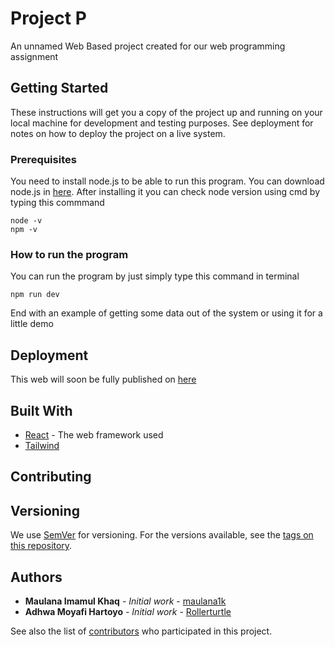 # Project P

An unnamed Web Based project created for our web programming assignment

## Getting Started

These instructions will get you a copy of the project up and running on your local machine for development and testing purposes. See deployment for notes on how to deploy the project on a live system.

### Prerequisites

You need to install node.js to be able to run this program. You can download node.js in [here](https://nodejs.org/en/download).
After installing it you can check node version using cmd by typing this commmand
```
node -v
npm -v
```

### How to run the program

You can run the program by just simply type this command in terminal
```
npm run dev
```

End with an example of getting some data out of the system or using it for a little demo

## Deployment

This web will soon be fully published on [here](https://www.hostinger.co.id/web-hosting?irclickid=wqVQPgSg4xyNTXjR3dwwdSjrUkAXKzRsowopQc0&irgwc=1&PID=3677897)

## Built With

* [React](https://react.dev/) - The web framework used
* [Tailwind](https://tailwindcss.com/) 

## Contributing



## Versioning

We use [SemVer](http://semver.org/) for versioning. For the versions available, see the [tags on this repository](https://github.com/your/project/tags). 

## Authors

* **Maulana Imamul Khaq** - *Initial work* - [maulana1k](https://github.com/maulana1k)
* **Adhwa Moyafi Hartoyo** - *Initial work* - [Rollerturtle](https://github.com/Rollerturtle)

See also the list of [contributors](https://github.com/your/project/contributors) who participated in this project.
